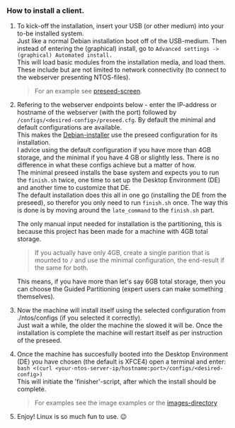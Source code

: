 ### How to install a client.

1.  To kick-off the installation, insert your USB (or other medium) into your to-be installed system.<br>
    Just like a normal Debian installation boot off of the USB-medium. Then instead of entering the (graphical) install, go to `Advanced settings -> (graphical) Automated install.`<br>
    This will load basic modules from the installation media, and load them. These include but are not limited to network connectivity (to connect to the webserver presenting NTOS-files).<br>
    
    > For an example see [preseed-screen](../assets/images/debian12-preseed-screen.png).<br>

2.  Refering to the webserver endpoints below - enter the IP-address or hostname of the webserver (with the port) followed by `/configs/<desired-config>/preseed.cfg`. By default the minimal and default configurations are available.<br>
    This makes the [Debian-installer](https://www.debian.org/devel/debian-installer/) use the preseed configuration for its installation.<br>
    I advice using the default configuration if you have more than 4GB storage, and the minimal if you have 4 GB or slightly less. There is no difference in what these configs achieve but a matter of how.<br>
    The minimal preseed installs the base system and expects you to run the `finish.sh` twice, one time to set up the Desktop Environment (DE) and another time to customize that DE.<br>
    The default installation does this all in one go (installing the DE from the preseed), so therefor you only need to run `finish.sh` once. The way this is done is by moving around the `late_command` to the `finish.sh` part.<br>

    The only manual input needed for installation is the partitioning, this is because this project has been made for a machine with 4GB total storage.<br>

    > If you actually have only 4GB, create a single parition that is mounted to `/` and use the minimal configuration, the end-result if the same for both.<br>

    This means, if you have more than let's say 6GB total storage, then you can choose the Guided Partitioning (expert users can make something themselves).<br>

3.  Now the machine will install itself using the selected configuration from ./ntos/configs (if you selected it correctly).<br>
    Just wait a while, the older the machine the slowed it will be. Once the installation is complete the machine will restart itself as per instruction of the preseed. <br>

4. Once the machine has succesfully booted into the Desktop Environment (DE) you have chosen (the default is XFCE4) open a terminal and enter:<br>
    `bash <(curl <your-ntos-server-ip/hostname:port>/configs/<desired-config>)`<br>
    This will initiate the 'finisher'-script, after which the install should be complete.

    > For examples see the image examples or the [images-directory](../assets/images)

5. Enjoy! Linux is so much fun to use. 😉
